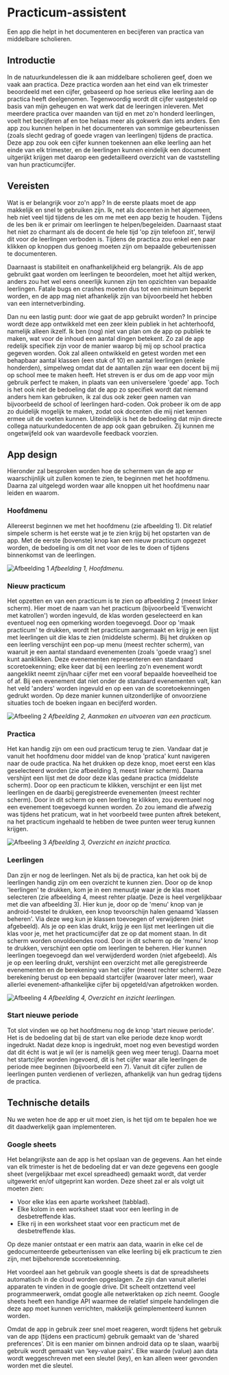 # Practicum-assistent
Een app die helpt in het documenteren en becijferen van practica van middelbare scholieren.

## Introductie
In de natuurkundelessen die ik aan middelbare scholieren geef, doen we vaak aan practica. Deze practica worden aan het eind van elk trimester beoordeeld met een cijfer, gebaseerd op hoe serieus elke leerling aan de practica heeft deelgenomen. Tegenwoordig wordt dit cijfer vastgesteld op basis van mijn geheugen en wat werk dat de leeringen inleveren. Met meerdere practica over maanden van tijd en met zo'n honderd leerlingen, voelt het becijferen af en toe helaas meer als gokwerk dan iets anders. Een app zou kunnen helpen in het documenteren van sommige gebeurtenissen (zoals slecht gedrag of goede vragen van leerlingen) tijdens de practica. Deze app zou ook een cijfer kunnen toekennen aan elke leerling aan het einde van elk trimester, en de leerlingen kunnen eindelijk een document uitgerijkt krijgen met daarop een gedetailleerd overzicht van de vaststelling van hun practicumcijfer.

## Vereisten
Wat is er belangrijk voor zo'n app? In de eerste plaats moet de app makkelijk en snel te gebruiken zijn. Ik, net als docenten in het algemeen, heb niet veel tijd tijdens de les om me met een app bezig te houden. Tijdens de les ben ik er primair om leerlingen te helpen/begeleiden. Daarnaast staat het niet zo charmant als de docent de hele tijd 'op zijn telefoon zit', terwijl dit voor de leerlingen verboden is. Tijdens de practica zou enkel een paar klikken op knoppen dus genoeg moeten zijn om bepaalde gebeurtenissen te documenteren.

Daarnaast is stabiliteit en onafhankelijkheid erg belangrijk. Als de app gebruikt gaat worden om leerlingen te beoordelen, moet het altijd werken, anders zou het wel eens oneerlijk kunnen zijn ten opzichten van bepaalde leerlingen. Fatale bugs en crashes moeten dus tot een minimum beperkt worden, en de app mag niet afhankelijk zijn van bijvoorbeeld het hebben van een internetverbinding.

Dan nu een lastig punt: door wie gaat de app gebruikt worden? In principe wordt deze app ontwikkeld met een zeer klein publiek in het achterhoofd, namelijk alleen ikzelf. Ik ben (nog) niet van plan om de app op publiek te maken, wat voor de inhoud een aantal dingen betekent. Zo zal de app redelijk specifiek zijn voor de manier waarop bij mij op school practica gegeven worden. Ook zal alleen ontwikkeld en getest worden met een behapbaar aantal klassen (een stuk of 10) en aantal leerlingen (enkele honderden), simpelweg omdat dat de aantallen zijn waar een docent bij mij op school mee te maken heeft. Het streven is er dus om de app voor mijn gebruik perfect te maken, in plaats van een universelere 'goede' app. Toch is het ook niet de bedoeling dat de app zo specifiek wordt dat niemand anders hem kan gebruiken, ik zal dus ook zeker geen namen van bijvoorbeeld de school of leerlingen hard-coden. Ook probeer ik om de app zo duidelijk mogelijk te maken, zodat ook docenten die mij niet kennen ermee uit de voeten kunnen. Uiteindelijk is het de bedoeling dat mijn directe collega natuurkundedocenten de app ook gaan gebruiken. Zij kunnen me ongetwijfeld ook van waardevolle feedback voorzien.

## App design
Hieronder zal besproken worden hoe de schermem van de app er waarschijnlijk uit zullen komen te zien, te beginnen met het hoofdmenu. Daarna zal uitgelegd worden waar alle knoppen uit het hoofdmenu naar leiden en waarom.

### Hoofdmenu
Allereerst beginnen we met het hoofdmenu (zie afbeelding 1). Dit relatief simpele scherm is het eerste wat je te zien krijg bij het opstarten van de app. Met de eerste (bovenste) knop kan een nieuw practicum opgezet worden, de bedoeling is om dit net voor de les te doen of tijdens binnenkomst van de leerlingen. 


![Afbeelding 1](https://github.com/J0rrr/Practicum-assistent/blob/master/Slide1%20nieuw.PNG)
*Afbeelding 1, Hoofdmenu.*


### Nieuw practicum
Het opzetten en van een practicum is te zien op afbeelding 2 (meest linker scherm). Hier moet de naam van het practicum (bijvoorbeeld 'Evenwicht met katrollen') worden ingevuld, de klas worden geselecteerd en kan eventueel nog een opmerking worden toegevoegd. Door op 'maak practicum' te drukken, wordt het practicum aangemaakt en krijg je een lijst met leerlingen uit die klas te zien (middelste scherm). Bij het drukken op een leerling verschijnt een pop-up menu (meest rechter scherm), van waaruit je een aantal standaard evenementen (zoals 'goede vraag') snel kunt aanklikken. Deze evenementen representeren een standaard scoretoekenning; elke keer dat bij een leerling zo'n evenement wordt aangeklikt neemt zijn/haar cijfer met een vooraf bepaalde hoeveelheid toe of af. Bij een evenement dat niet onder de standaard evenementen valt, kan het veld 'anders' worden ingevuld en op een van de scoretoekenningen gedrukt worden. Op deze manier kunnen uitzonderlijke of onvoorziene situaties toch de boeken ingaan en becijferd worden.

![Afbeeling 2](https://github.com/J0rrr/Practicum-assistent/blob/master/Slide2.PNG)
*Afbeelding 2, Aanmaken en uitvoeren van een practicum.*

### Practica
Het kan handig zijn om een oud practicum terug te zien. Vandaar dat je vanuit het hoofdmenu door middel van de knop 'pratica' kunt navigeren naar de oude practica. Na het drukken op deze knop, moet eerst een klas geselecteerd worden (zie afbeelding 3, meest linker scherm). Daarna vershijnt een lijst met de door deze klas gedane practica (middelste scherm). Door op een practicum te klikken, verschijnt er een lijst met leerlingen en de daarbij geregistreerde evenementen (meest rechter scherm). Door in dit scherm op een leerling te klikken, zou eventueel nog een evenement toegevoegd kunnen worden. Zo zou iemand die afwezig was tijdens het praticum, wat in het voorbeeld twee punten aftrek betekent, na het practicum ingehaald te hebben de twee punten weer terug kunnen krijgen.

![Afbeeling 3](https://github.com/J0rrr/Practicum-assistent/blob/master/Slide3.PNG)
*Afbeelding 3, Overzicht en inzicht practica.*


### Leerlingen
Dan zijn er nog de leerlingen. Net als bij de practica, kan het ook bij de leerlingen handig zijn om een overzicht te kunnen zien. Door op de knop 'leerlingen' te drukken, kom je in een menuutje waar je de klas moet selecteren (zie afbeelding 4, meest rehter plaatje. Deze is heel vergelijkbaar met die van afbeelding 3). Hier kun je, door op de 'menu' knop van je android-toestel te drukken, een knop tevoorschijn halen genaamd 'klassen beheren'. Via deze weg kun je klassen toevoegen of verwijderen (niet afgebeeld). Als je op een klas drukt, krijg je een lijst met leerlingen uit die klas voor je, met het practicumcijfer dat ze op dat moment staan. In dit scherm worden onvoldoendes rood. Door in dit scherm op de 'menu' knop te drukken, verschijnt een optie om leerlingen te beheren. Hier kunnen leerlingen toegevoegd dan wel verwijderderd worden (niet afgebeeld). Als je op een leerling drukt, vershijnt een overzicht met alle geregistreerde evenementen en de berekening van het cijfer (meest rechter scherm). Deze berekening berust op een bepaald startcijfer (waarover later meer), waar allerlei evenement-afhankelijke cijfer bij opgeteld/van afgetrokken worden. 

![Afbeeling 4](https://github.com/J0rrr/Practicum-assistent/blob/master/Slide4.PNG)
*Afbeelding 4, Overzicht en inzicht leerlingen.*


### Start nieuwe periode
Tot slot vinden we op het hoofdmenu nog de knop 'start nieuwe periode'. Het is de bedoeling dat bij de start van elke periode deze knop wordt ingedrukt. Nadat deze knop is ingedrukt, moet nog even bevestigd worden dat dit écht is wat je wil (er is namelijk geen weg meer terug). Daarna moet het startcijfer worden ingevoerd, dit is het cijfer waar alle leerlingen de periode mee beginnen (bijvoorbeeld een 7). Vanuit dit cijfer zullen de leerlingen punten verdienen of verliezen, afhankelijk van hun gedrag tijdens de practica. 


## Technische details
Nu we weten hoe de app er uit moet zien, is het tijd om te bepalen hoe we dit daadwerkelijk gaan implementeren. 

### Google sheets
Het belangrijkste aan de app is het opslaan van de gegevens. Aan het einde van elk trimester is het de bedoeling dat er van deze gegevens een google sheet (vergelijkbaar met excel spreadheed) gemaakt wordt, dat verder uitgewerkt en/of uitgeprint kan worden. Deze sheet zal er als volgt uit moeten zien:
- Voor elke klas een aparte worksheet (tabblad).
- Elke kolom in een worksheet staat voor een leerling in de desbetreffende klas.
- Elke rij in een worksheet staat voor een practicum met de desbetreffende klas.

Op deze manier ontstaat er een matrix aan data, waarin in elke cel de gedocumenteerde gebeurtenissen van elke leerling bij elk practicum te zien zijn, met bijbehorende scoretoekenning. 

Het voordeel aan het gebruik van google sheets is dat de spreadsheets automatisch in de cloud worden opgeslagen. Ze zijn dan vanuit allerlei apparaten te vinden in de google drive. Dit scheelt ontzettend veel programmeerwerk, omdat google alle netwerktaken op zich neemt. Google sheets heeft een handige API waarmee de relatief simpele handelingen die deze app moet kunnen verrichten, makkelijk geïmplementeerd kunnen worden.

Omdat de app in gebruik zeer snel moet reageren, wordt tijdens het gebruik van de app (tijdens een practicum) gebruik gemaakt van de 'shared preferences'. Dit is een manier om binnen android data op te slaan, waarbij gebruik wordt gemaakt van 'key-value pairs'. Elke waarde (value) aan data wordt weggeschreven met een sleutel (key), en kan alleen weer gevonden worden met die sleutel. 
